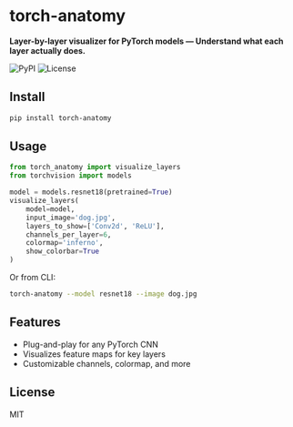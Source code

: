 # torch-anatomy

**Layer-by-layer visualizer for PyTorch models — Understand what each layer actually does.**

![PyPI](https://img.shields.io/pypi/v/torch-anatomy)
![License](https://img.shields.io/github/license/yourusername/torch-anatomy)

## Install

```bash
pip install torch-anatomy
```

## Usage

```python
from torch_anatomy import visualize_layers
from torchvision import models

model = models.resnet18(pretrained=True)
visualize_layers(
    model=model,
    input_image='dog.jpg',
    layers_to_show=['Conv2d', 'ReLU'],
    channels_per_layer=6,
    colormap='inferno',
    show_colorbar=True
)
```

Or from CLI:

```bash
torch-anatomy --model resnet18 --image dog.jpg
```

## Features
- Plug-and-play for any PyTorch CNN
- Visualizes feature maps for key layers
- Customizable channels, colormap, and more

## License
MIT
